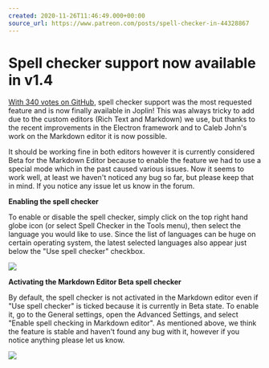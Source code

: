 ```yaml
---
created: 2020-11-26T11:46:49.000+00:00
source_url: https://www.patreon.com/posts/spell-checker-in-44328867
---
```


# Spell checker support now available in v1.4

[With 340 votes on GitHub](https://github.com/dpjl/joplin/issues/275), spell checker support was the most requested feature and is now finally available in Joplin! This was always tricky to add due to the custom editors (Rich Text and Markdown) we use, but thanks to the recent improvements in the Electron framework and to Caleb John's work on the Markdown editor it is now possible.

It should be working fine in both editors however it is currently considered Beta for the Markdown Editor because to enable the feature we had to use a special mode which in the past caused various issues. Now it seems to work well, at least we haven't noticed any bug so far, but please keep that in mind. If you notice any issue let us know in the forum.

**Enabling the spell checker**

To enable or disable the spell checker, simply click on the top right hand globe icon (or select Spell Checker in the Tools menu), then select the language you would like to use. Since the list of languages can be huge on certain operating system, the latest selected languages also appear just below the "Use spell checker" checkbox.

![](https://raw.githubusercontent.com/laurent22/joplin/dev/Assets/WebsiteAssets/images/news/20201126-114649_0.png)

**Activating the Markdown Editor Beta spell checker**

By default, the spell checker is not activated in the Markdown editor even if "Use spell checker" is ticked because it is currently in Beta state. To enable it, go to the General settings, open the Advanced Settings, and select "Enable spell checking in Markdown editor". As mentioned above, we think the feature is stable and haven't found any bug with it, however if you notice anything please let us know.

![](https://raw.githubusercontent.com/laurent22/joplin/dev/Assets/WebsiteAssets/images/news/20201126-114649_1.png)